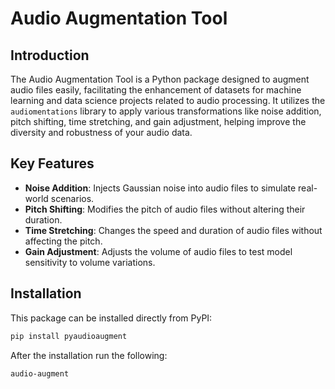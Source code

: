 # Audio Augmentation Tool

## Introduction
The Audio Augmentation Tool is a Python package designed to augment audio files easily, facilitating the enhancement of datasets for machine learning and data science projects related to audio processing. It utilizes the `audiomentations` library to apply various transformations like noise addition, pitch shifting, time stretching, and gain adjustment, helping improve the diversity and robustness of your audio data.

## Key Features
- **Noise Addition**: Injects Gaussian noise into audio files to simulate real-world scenarios.
- **Pitch Shifting**: Modifies the pitch of audio files without altering their duration.
- **Time Stretching**: Changes the speed and duration of audio files without affecting the pitch.
- **Gain Adjustment**: Adjusts the volume of audio files to test model sensitivity to volume variations.

## Installation
This package can be installed directly from PyPI:

```bash
pip install pyaudioaugment
```
After the installation run the following:
```bash
audio-augment
```
